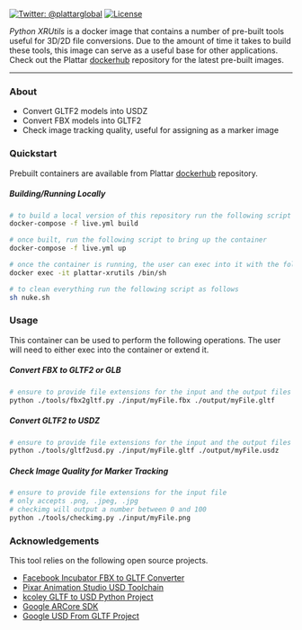 [![Twitter: @plattarglobal](https://img.shields.io/badge/contact-@plattarglobal-blue.svg?style=flat)](https://twitter.com/plattarglobal)
[![License](https://img.shields.io/badge/license-Apache%202.0-blue.svg?style=flat)](LICENSE)

_Python XRUtils_ is a docker image that contains a number of pre-built tools useful for 3D/2D file conversions. Due to the amount of time it takes to build these tools, this image can serve as a useful base for other applications. Check out the Plattar [dockerhub](https://hub.docker.com/r/plattar/python-xrutils) repository for the latest pre-built images.

***

### About

* Convert GLTF2 models into USDZ
* Convert FBX models into GLTF2
* Check image tracking quality, useful for assigning as a marker image

### Quickstart

Prebuilt containers are available from Plattar [dockerhub](https://hub.docker.com/r/plattar/python-xrutils) repository.

##### Building/Running Locally

``` sh
# to build a local version of this repository run the following script
docker-compose -f live.yml build

# once built, run the following script to bring up the container
docker-compose -f live.yml up

# once the container is running, the user can exec into it with the following command
docker exec -it plattar-xrutils /bin/sh

# to clean everything run the following script as follows
sh nuke.sh
```

### Usage

This container can be used to perform the following operations. The user will need to either exec into the container or extend it.

##### Convert FBX to GLTF2 or GLB

``` sh
# ensure to provide file extensions for the input and the output files
python ./tools/fbx2gltf.py ./input/myFile.fbx ./output/myFile.gltf
```

##### Convert GLTF2 to USDZ

``` sh
# ensure to provide file extensions for the input and the output files
python ./tools/gltf2usd.py ./input/myFile.gltf ./output/myFile.usdz
```

##### Check Image Quality for Marker Tracking

``` sh
# ensure to provide file extensions for the input file
# only accepts .png, .jpeg, .jpg
# checkimg will output a number between 0 and 100
python ./tools/checkimg.py ./input/myFile.png
```

### Acknowledgements

This tool relies on the following open source projects.

* [Facebook Incubator FBX to GLTF Converter](https://github.com/facebookincubator/FBX2glTF)
* [Pixar Animation Studio USD Toolchain](https://github.com/PixarAnimationStudios/USD)
* [kcoley GLTF to USD Python Project](https://github.com/kcoley/gltf2usd)
* [Google ARCore SDK](https://github.com/google-ar/arcore-android-sdk)
* [Google USD From GLTF Project](https://github.com/google/usd_from_gltf)


